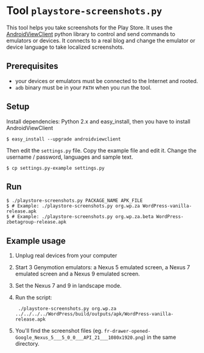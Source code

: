 # Tool `playstore-screenshots.py`

This tool helps you take screenshots for the Play Store. It uses the [AndroidViewClient](https://github.com/dtmilano/AndroidViewClient) python library to control and send commands to emulators or devices. It connects to a real blog and change the emulator or device language to take localized screenshots.

## Prerequisites

* your devices or emulators must be connected to the Internet and rooted.
* `adb` binary must be in your `PATH` when you run the tool.

## Setup

Install dependencies: Python 2.x and easy_install, then you have to install AndroidViewClient

	$ easy_install --upgrade androidviewclient

Then edit the `settings.py` file. Copy the example file and edit it. Change the username / password, languages and sample text.

	$ cp settings.py-example settings.py

## Run

	$ ./playstore-screenshots.py PACKAGE_NAME APK_FILE
	$ # Example: ./playstore-screenshots.py org.wp.za WordPress-vanilla-release.apk
	$ # Example: ./playstore-screenshots.py org.wp.za.beta WordPress-zbetagroup-release.apk

## Example usage

1. Unplug real devices from your computer
1. Start 3 Genymotion emulators: a Nexus 5 emulated screen, a Nexus 7 emulated screen and a Nexus 9 emulated screen.
1. Set the Nexus 7 and 9 in landscape mode.
1. Run the script:

	    ./playstore-screenshots.py org.wp.za ../../../../WordPress/build/outputs/apk/WordPress-vanilla-release.apk

1. You'll find the screenshot files (eg. `fr-drawer-opened-Google_Nexus_5___5_0_0___API_21___1080x1920.png`) in the same directory.


